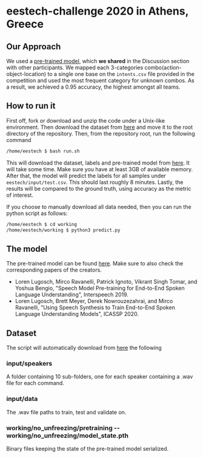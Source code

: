 # eestech-challenge 2020 in Athens, Greece

## Our Approach

We used a [pre-trained model](https://github.com/lorenlugosch/end-to-end-SLU),
which **we shared** in the Discussion section with other participants.
We mapped each 3-categories combo(action-object-location) to a single one
base on the `intents.csv` file provided in the competition and used
the most frequent category for unknown combos. As a result, we achieved a 0.95 accuracy,
the highest amongst all teams.

## How to run it

First off, fork or download and unzip the code under a Unix-like environment.
Then download the dataset from
[here](https://drive.google.com/uc?id=12xFxMdlEe9puoEU6nwDoqlrCk9EDOr3_&export=download)
and move it to the root directory of the repository.
Then, from the repository root, run the following command

```bash
/home/eestech $ bash run.sh
```

This will download the dataset, labels and pre-trained model from
[here](http://users.uoa.gr/~sdi1500071/eestech/).
It will take some time.
Make sure you have at least 3GB of available memory.
After that, the model will predict the labels for all samples
under `eestech/input/test.csv`. This should last roughly 8 minutes.
Lastly, the results will be compared to the ground truth, using accuracy as the metric of interest.

If you choose to manually download all data needed, then you can run the python script as follows:

```bash
/home/eestech $ cd working
/home/eestech/working $ python3 predict.py
```

## The model

The pre-trained model can be found
[here](https://github.com/lorenlugosch/end-to-end-SLU).
Make sure to also check the corresponding papers of the creators.

- Loren Lugosch, Mirco Ravanelli, Patrick Ignoto, Vikrant Singh Tomar,
and Yoshua Bengio,
"Speech Model Pre-training for End-to-End Spoken Language Understanding",
Interspeech 2019.
- Loren Lugosch, Brett Meyer, Derek Nowrouzezahrai, and Mirco Ravanelli,
"Using Speech Synthesis to Train End-to-End Spoken Language Understanding Models",
ICASSP 2020.

## Dataset

The script will automatically download from
[here](http://users.uoa.gr/~sdi1500071/eestech/) the following

### input/speakers

A folder containing 10 sub-folders, one for each speaker
containing a .wav file for each command.

### input/data

The .wav file paths to train, test and validate on.

### working/no_unfreezing/pretraining -- working/no_unfreezing/model_state.pth

Binary files keeping the state of the pre-trained model serialized.
